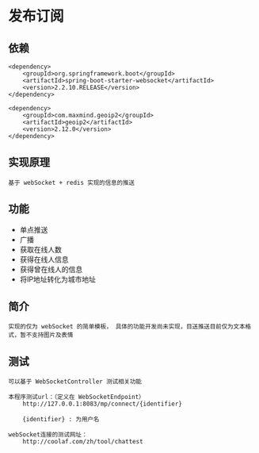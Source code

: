 # 发布订阅

## 依赖

```uast
<dependency>
    <groupId>org.springframework.boot</groupId>
    <artifactId>spring-boot-starter-websocket</artifactId>
    <version>2.2.10.RELEASE</version>
</dependency>

<dependency>
    <groupId>com.maxmind.geoip2</groupId>
    <artifactId>geoip2</artifactId>
    <version>2.12.0</version>
</dependency>
```

## 实现原理

```uast
基于 webSocket + redis 实现的信息的推送
```

## 功能

* 单点推送
* 广播
* 获取在线人数
* 获得在线人信息
* 获得曾在线人的信息
* 将IP地址转化为城市地址

## 简介

```
实现的仅为 webSocket 的简单模板， 具体的功能开发尚未实现，目送推送目前仅为文本格式，暂不支持图片及表情
```

## 测试

```uast
可以基于 WebSocketController 测试相关功能

本程序测试url：（定义在 WebSocketEndpoint）
    http://127.0.0.1:8083/mp/connect/{identifier}
    
    {identifier} : 为用户名

webSocket连接的测试网址：
    http://coolaf.com/zh/tool/chattest
```

